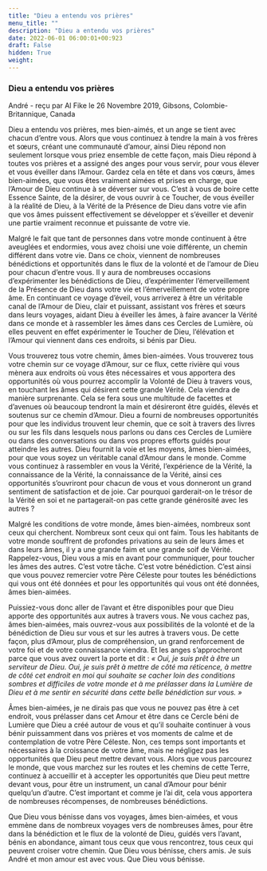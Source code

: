 ```yaml
---
title: "Dieu a entendu vos prières"
menu_title: ""
description: "Dieu a entendu vos prières"
date: 2022-06-01 06:00:01+00:923
draft: False
hidden: True
weight:
---
```

### Dieu a entendu vos prières

André - reçu par Al Fike le 26 Novembre 2019, Gibsons, Colombie-Britannique, Canada

Dieu a entendu vos prières, mes bien-aimés, et un ange se tient avec chacun d’entre vous. Alors que vous continuez à tendre la main à vos frères et sœurs, créant une communauté d’amour, ainsi Dieu répond non seulement lorsque vous priez ensemble de cette façon, mais Dieu répond à toutes vos prières et a assigné des anges pour vous servir, pour vous élever et vous éveiller dans l’Amour. Gardez cela en tête et dans vos cœurs, âmes bien-aimées, que vous êtes vraiment aimées et prises en charge, que l’Amour de Dieu continue à se déverser sur vous. C’est à vous de boire cette Essence Sainte, de la désirer, de vous ouvrir à ce Toucher, de vous éveiller à la réalité de Dieu, à la Vérité de la Présence de Dieu dans votre vie afin que vos âmes puissent effectivement se développer et s’éveiller et devenir une partie vraiment reconnue et puissante de votre vie.

Malgré le fait que tant de personnes dans votre monde continuent à être aveuglées et endormies, vous avez choisi une voie différente, un chemin différent dans votre vie. Dans ce choix, viennent de nombreuses bénédictions et opportunités dans le flux de la volonté et de l’amour de Dieu pour chacun d’entre vous. Il y aura de nombreuses occasions d’expérimenter les bénédictions de Dieu, d’expérimenter l’émerveillement de la Présence de Dieu dans votre vie et l’émerveillement de votre propre âme. En continuant ce voyage d’éveil, vous arriverez à être un véritable canal de l’Amour de Dieu, clair et puissant, assistant vos frères et sœurs dans leurs voyages, aidant Dieu à éveiller les âmes, à faire avancer la Vérité dans ce monde et à rassembler les âmes dans ces Cercles de Lumière, où elles peuvent en effet expérimenter le Toucher de Dieu, l’élévation et l’Amour qui viennent dans ces endroits, si bénis par Dieu.

Vous trouverez tous votre chemin, âmes bien-aimées. Vous trouverez tous votre chemin sur ce voyage d’Amour, sur ce flux, cette rivière qui vous mènera aux endroits où vous êtes nécessaires et vous apportera des opportunités où vous pourrez accomplir la Volonté de Dieu à travers vous, en touchant les âmes qui désirent cette grande Vérité. Cela viendra de manière surprenante. Cela se fera sous une multitude de facettes et d’avenues où beaucoup tendront la main et désireront être guidés, élevés et soutenus sur ce chemin d’Amour. Dieu a fourni de nombreuses opportunités pour que les individus trouvent leur chemin, que ce soit à travers des livres ou sur les fils dans lesquels nous parlons ou dans ces Cercles de Lumière ou dans des conversations ou dans vos propres efforts guidés pour atteindre les autres. Dieu fournit la voie et les moyens, âmes bien-aimées, pour que vous soyez un véritable canal d’Amour dans le monde. Comme vous continuez à rassembler en vous la Vérité, l’expérience de la Vérité, la connaissance de la Vérité, la connaissance de la Vérité, ainsi ces opportunités s’ouvriront pour chacun de vous et vous donneront un grand sentiment de satisfaction et de joie. Car pourquoi garderait-on le trésor de la Vérité en soi et ne partagerait-on pas cette grande générosité avec les autres ?

Malgré les conditions de votre monde, âmes bien-aimées, nombreux sont ceux qui cherchent. Nombreux sont ceux qui ont faim. Tous les habitants de votre monde souffrent de profondes privations au sein de leurs âmes et dans leurs âmes, il y a une grande faim et une grande soif de Vérité. Rappelez-vous, Dieu vous a mis en avant pour communiquer, pour toucher les âmes des autres. C’est votre tâche. C’est votre bénédiction. C’est ainsi que vous pouvez remercier votre Père Céleste pour toutes les bénédictions qui vous ont été données et pour les opportunités qui vous ont été données, âmes bien-aimées.

Puissiez-vous donc aller de l’avant et être disponibles pour que Dieu apporte des opportunités aux autres à travers vous. Ne vous cachez pas, âmes bien-aimées, mais ouvrez-vous aux possibilités de la volonté et de la bénédiction de Dieu sur vous et sur les autres à travers vous. De cette façon, plus d’Amour, plus de compréhension, un grand renforcement de votre foi et de votre connaissance viendra. Et les anges s’approcheront parce que vous avez ouvert la porte et dit : *« Oui, je suis prêt à être un serviteur de Dieu. Oui, je suis prêt à mettre de côté ma réticence, à mettre de côté cet endroit en moi qui souhaite se cacher loin des conditions sombres et difficiles de votre monde et à me prélasser dans la Lumière de Dieu et à me sentir en sécurité dans cette belle bénédiction sur vous. »*

Âmes bien-aimées, je ne dirais pas que vous ne pouvez pas être à cet endroit, vous prélasser dans cet Amour et être dans ce Cercle béni de Lumière que Dieu a créé autour de vous et qu’il souhaite continuer à vous bénir puissamment dans vos prières et vos moments de calme et de contemplation de votre Père Céleste. Non, ces temps sont importants et nécessaires à la croissance de votre âme, mais ne négligez pas les opportunités que Dieu peut mettre devant vous. Alors que vous parcourez le monde, que vous marchez sur les routes et les chemins de cette Terre, continuez à accueillir et à accepter les opportunités que Dieu peut mettre devant vous, pour être un instrument, un canal d’Amour pour bénir quelqu’un d’autre. C’est important et comme je l’ai dit, cela vous apportera de nombreuses récompenses, de nombreuses bénédictions.

Que Dieu vous bénisse dans vos voyages, âmes bien-aimées, et vous emmène dans de nombreux voyages vers de nombreuses âmes, pour être dans la bénédiction et le flux de la volonté de Dieu, guidés vers l’avant, bénis en abondance, aimant tous ceux que vous rencontrez, tous ceux qui peuvent croiser votre chemin. Que Dieu vous bénisse, chers amis. Je suis André et mon amour est avec vous. Que Dieu vous bénisse.



